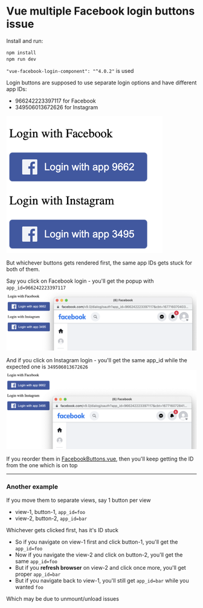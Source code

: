 # Vue multiple Facebook login buttons issue

Install and run:
```bash
npm install
npm run dev
```

`"vue-facebook-login-component": "^4.0.2"` is used

Login buttons are supposed to use separate login options and have different app IDs:
- 966242223397117 for Facebook
- 349506013672626 for Instagram

![o](./img/index.png)

But whichever buttons gets rendered first, the same app IDs gets stuck for both of them.

Say you click on Facebook login - you'll get the popup with `app_id=966242223397117`
![o](./img/click-fb.png)

And if you click on Instagram login - you'll get the same app_id while the expected one is `349506013672626`
![o](./img/click-ig.png)

If you reorder them in [FacebookButtons.vue](./src/components/FacebookButtons.vue), then you'll keep getting the ID from the one which is on top

---

### Another example

If you move them to separate views, say 1 button per view
- view-1, button-1, `app_id=foo`
- view-2, button-2, `app_id=bar`

Whichever gets clicked first, has it's ID stuck
- So if you navigate on view-1 first and click button-1, you'll get the `app_id=foo`
- Now if you navigate the view-2 and click on button-2, you'll get the same `app_id=foo`
- But if you **refresh browser** on view-2 and click once more, you'll get proper `app_id=bar`
- But if you navigate back to view-1, you'll still get `app_id=bar` while you wanted `foo`

Which may be due to unmount/unload issues
